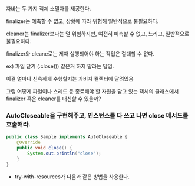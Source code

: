 자바는 두 가지 객체 소멸자를 제공한다.

finalizer는 예측할 수 없고, 상황에 따라 위험해 일반적으로 불필요하다.

cleaner는 finalizer보다는 덜 위험하지만, 여전히 예측할 수 없고, 느리고, 일반적으로 불필요하다.

finalizer와 cleane로는 제때 실행되어야 하는 작업은 절대할 수 없다.

ex) 파일 닫기 (.close()) 같은거 하지 말라는 말임.


이걸 얼마나 신속하게 수행할지는 가비지 컬렉터에 달려있음

그럼 어떻게 파일이나 스레드 등 종료해야 할 자원을 담고 있는 객체의 클래스에서 finalizer 혹은 cleaner를 대신할 수 있을까?

### AutoCloseable을 구현해주고, 인스턴스를 다 쓰고 나면 close 메서드를 호출해라.

```java
public class Sample implements AutoCloseable {
    @Override
    public void close() {
        System.out.println("close");
    }
}
```

- try-with-resources가 다음과 같은 방법을 사용한다.

